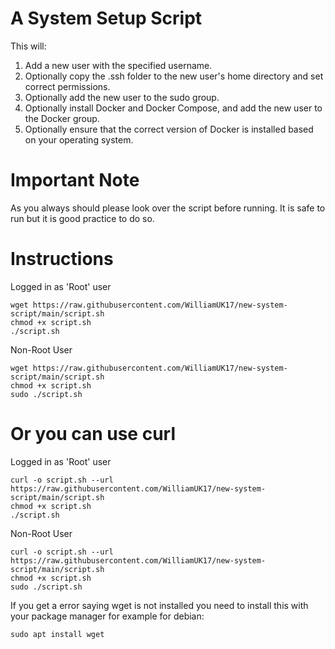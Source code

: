 # A System Setup Script
This will:
1. Add a new user with the specified username.
2. Optionally copy the .ssh folder to the new user's home directory and set correct permissions.
3. Optionally add the new user to the sudo group.
4. Optionally install Docker and Docker Compose, and add the new user to the Docker group.
5. Optionally ensure that the correct version of Docker is installed based on your operating system.

# Important Note
As you always should please look over the script before running. It is safe to run but it is good practice to do so.

# Instructions
Logged in as 'Root' user
```
wget https://raw.githubusercontent.com/WilliamUK17/new-system-script/main/script.sh
chmod +x script.sh
./script.sh
```
Non-Root User
```
wget https://raw.githubusercontent.com/WilliamUK17/new-system-script/main/script.sh
chmod +x script.sh
sudo ./script.sh
```
# Or you can use curl
Logged in as 'Root' user
```
curl -o script.sh --url https://raw.githubusercontent.com/WilliamUK17/new-system-script/main/script.sh
chmod +x script.sh
./script.sh
```
Non-Root User
```
curl -o script.sh --url https://raw.githubusercontent.com/WilliamUK17/new-system-script/main/script.sh
chmod +x script.sh
sudo ./script.sh
```

If you get a error saying wget is not installed you need to install this with your package manager for example for debian:
```
sudo apt install wget
```
